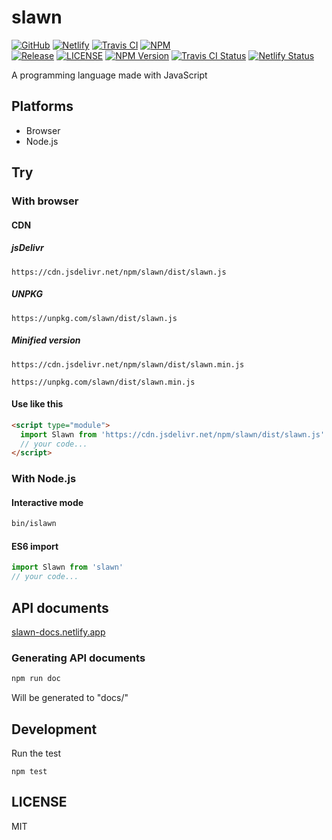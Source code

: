 # slawn

[![GitHub](https://img.shields.io/badge/GitHub-kokokou126/slawn-181717?logo=GitHub&style=flat-square)](https://github.com/kokokou126/slawn)
[![Netlify](https://img.shields.io/badge/Netlify-slawn--docs-00c7b7?logo=Netlify&style=flat-square)](https://slawn-docs.netlify.app)
[![Travis CI](https://img.shields.io/badge/Travis%20CI-status-3eaaaf?logo=Travis%20CI&style=flat-square)](https://travis-ci.org/github/kokokou126/slawn)
[![NPM](https://img.shields.io/badge/NPM-slawn-cb3837?logo=NPM&style=flat-square)](https://npmjs.com/package/slawn)  
[![Release](https://flat.badgen.net/github/release/kokokou126/slawn)](https://github.com/kokokou126/slawn/releases)
[![LICENSE](https://flat.badgen.net/github/license/kokokou126/slawn)](https://github.com/kokokou126/slawn/blob/master/LICENSE)
[![NPM Version](https://flat.badgen.net/npm/v/slawn)](https://npmjs.com/package/slawn)
[![Travis CI Status](https://travis-ci.org/kokokou126/slawn.svg?branch=master&status=failed)](https://travis-ci.org/github/kokokou126/slawn)
[![Netlify Status](https://api.netlify.com/api/v1/badges/c64e8253-dcf2-4f89-92dc-90f03a9e740a/deploy-status)](https://app.netlify.com/sites/slawn-docs/deploys)

A programming language made with JavaScript

## Platforms

- Browser
- Node.js

## Try

### With browser

#### CDN

##### jsDelivr

```
https://cdn.jsdelivr.net/npm/slawn/dist/slawn.js
```

##### UNPKG

```
https://unpkg.com/slawn/dist/slawn.js
```

##### Minified version

```
https://cdn.jsdelivr.net/npm/slawn/dist/slawn.min.js
```

```
https://unpkg.com/slawn/dist/slawn.min.js
```

#### Use like this

```html
<script type="module">
  import Slawn from 'https://cdn.jsdelivr.net/npm/slawn/dist/slawn.js'
  // your code...
</script>
```

### With Node.js

#### Interactive mode

```bash
bin/islawn
```

#### ES6 import

```js
import Slawn from 'slawn'
// your code...
```

## API documents
[slawn-docs.netlify.app](https://slawn-docs.netlify.app)

### Generating API documents

```bash
npm run doc
```

Will be generated to "docs/"

## Development

Run the test

```
npm test
```

## LICENSE

MIT
